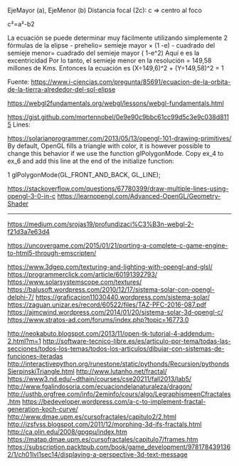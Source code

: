 EjeMayor (a), EjeMenor (b) Distancia focal (2c): c => centro al foco

c²=a²-b2

La ecuación se puede determinar muy fácilmente utilizando simplemente 2 fórmulas de la elipse - prehelio= semieje mayor × (1 -e) - cuadrado del semieje menor= cuadrado del semieje mayor ( 1-e^2) Aquí e es la excentricidad Por lo tanto, el semieje menor en la resolución = 149,58 millones de Kms. Entonces la ecuación es (X÷149,6)^2 + (Y÷149,58)^2 = 1


Fuente: https://www.i-ciencias.com/pregunta/85691/ecuacion-de-la-orbita-de-la-tierra-alrededor-del-sol-elipse

https://webgl2fundamentals.org/webgl/lessons/webgl-fundamentals.html

https://gist.github.com/mortennobel/0e9e90c9bbc61cc99d5c3e9c038d8115
Lines:

https://solarianprogrammer.com/2013/05/13/opengl-101-drawing-primitives/
By default, OpenGL fills a triangle with color, it is however possible to change this behavior if we use the function glPolygonMode. Copy ex_4 to ex_6 and add this line at the end of the initialize function:

1 	glPolygonMode(GL_FRONT_AND_BACK, GL_LINE);


https://stackoverflow.com/questions/67780399/draw-multiple-lines-using-opengl-3-0-in-c
https://learnopengl.com/Advanced-OpenGL/Geometry-Shader

----

https://medium.com/srojas19/profundizaci%C3%B3n-webgl-2-f21d3a7e63d4

https://uncovergame.com/2015/01/21/porting-a-complete-c-game-engine-to-html5-through-emscripten/

https://www.3dgep.com/texturing-and-lighting-with-opengl-and-glsl/
https://programmerclick.com/article/60191392793/
https://www.solarsystemscope.com/textures/
https://balusoft.wordpress.com/2010/12/17/sistema-solar-con-opengl-delphi-7/
https://graficacion11030440.wordpress.com/sistema-solar/
https://zaguan.unizar.es/record/60522/files/TAZ-PFC-2016-087.pdf
https://ajmcwind.wordpress.com/2014/01/20/sistema-solar-3d-opengl-c/
https://www.stratos-ad.com/forums/index.php?topic=16773.0

http://neokabuto.blogspot.com/2013/11/open-tk-tutorial-4-addendum-2.html?m=1
http://software-tecnico-libre.es/es/articulo-por-tema/todas-las-secciones/todos-los-temas/todos-los-articulos/dibujar-con-sistemas-de-funciones-iteradas
http://interactivepython.org/runestone/static/pythonds/Recursion/pythondsSierpinskiTriangle.html
http://www.lutanho.net/fractal/
https://www3.nd.edu/~dthain/courses/cse20211/fall2013/lab5/
http://www.fgalindosoria.com/ecuaciondelanaturaleza/dragon/
http://usthb.orgfree.com/info/2eminfo/cours/algo/LegraphismeenCfractales.htm
https://bedeveloper.wordpress.com/a-c-to-implement-fractal-generation-koch-curve/
http://www.dmae.upm.es/cursofractales/capitulo2/2.html
http://jzsfvss.blogspot.com/2011/12/morphing-3d-ifs-fractals.html
http://ca.olin.edu/2008/gpgpu/index.htm
https://matap.dmae.upm.es/cursofractales/capitulo7/frames.htm
https://subscription.packtpub.com/book/game_development/9781784391362/1/ch01lvl1sec14/displaying-a-perspective-3d-text-message
